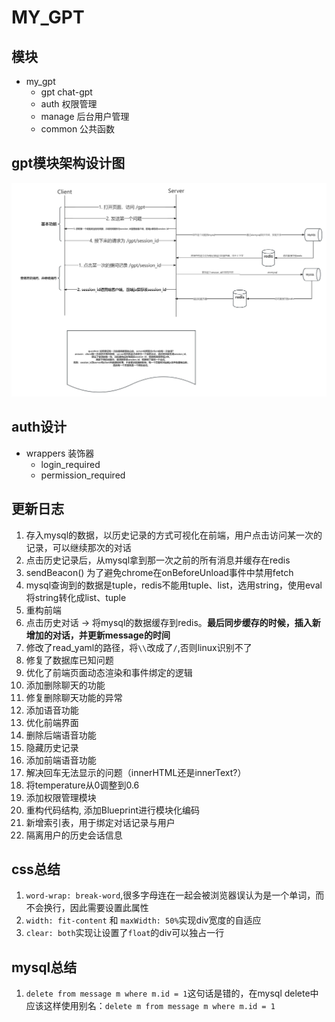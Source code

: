 # MY_GPT

## 模块

- my_gpt
    - gpt chat-gpt
    - auth 权限管理
    - manage 后台用户管理
    - common 公共函数

## gpt模块架构设计图

![架构设计图](static/img/my_gpt.jpg)

## auth设计

- wrappers 装饰器
  - login_required
  - permission_required 

## 更新日志

1. 存入mysql的数据，以历史记录的方式可视化在前端，用户点击访问某一次的记录，可以继续那次的对话
2. 点击历史记录后，从mysql拿到那一次之前的所有消息并缓存在redis
3. sendBeacon() 为了避免chrome在onBeforeUnload事件中禁用fetch
4. mysql查询到的数据是tuple，redis不能用tuple、list，选用string，使用eval将string转化成list、tuple
5. 重构前端
6. 点击历史对话 -> 将mysql的数据缓存到redis。**最后同步缓存的时候，插入新增加的对话，并更新message的时间**
7. 修改了read_yaml的路径，将`\\`改成了`/`,否则linux识别不了
8. 修复了数据库已知问题
9. 优化了前端页面动态渲染和事件绑定的逻辑
10. 添加删除聊天的功能
11. 修复删除聊天功能的异常
12. 添加语音功能
13. 优化前端界面
14. 删除后端语音功能
15. 隐藏历史记录
16. 添加前端语音功能
17. 解决回车无法显示的问题（innerHTML还是innerText?）
18. 将temperature从0调整到0.6
19. 添加权限管理模块
20. 重构代码结构, 添加Blueprint进行模块化编码
21. 新增索引表，用于绑定对话记录与用户
22. 隔离用户的历史会话信息


## css总结

1. `word-wrap: break-word`,很多字母连在一起会被浏览器误认为是一个单词，而不会换行，因此需要设置此属性
2. `width: fit-content` 和 `maxWidth: 50%`实现div宽度的自适应
3. `clear: both`实现让设置了`float`的div可以独占一行

## mysql总结

1. `delete from message m where m.id = 1`这句话是错的，在mysql
   delete中应该这样使用别名：`delete m from message m where m.id = 1`
